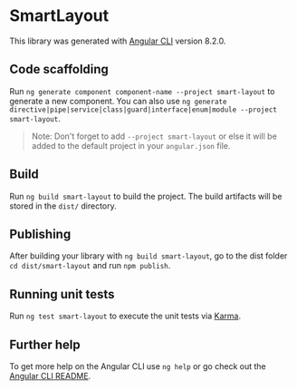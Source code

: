 # SmartLayout

This library was generated with [Angular CLI](https://github.com/angular/angular-cli) version 8.2.0.

## Code scaffolding

Run `ng generate component component-name --project smart-layout` to generate a new component. You can also use `ng generate directive|pipe|service|class|guard|interface|enum|module --project smart-layout`.
> Note: Don't forget to add `--project smart-layout` or else it will be added to the default project in your `angular.json` file. 

## Build

Run `ng build smart-layout` to build the project. The build artifacts will be stored in the `dist/` directory.

## Publishing

After building your library with `ng build smart-layout`, go to the dist folder `cd dist/smart-layout` and run `npm publish`.

## Running unit tests

Run `ng test smart-layout` to execute the unit tests via [Karma](https://karma-runner.github.io).

## Further help

To get more help on the Angular CLI use `ng help` or go check out the [Angular CLI README](https://github.com/angular/angular-cli/blob/master/README.md).
